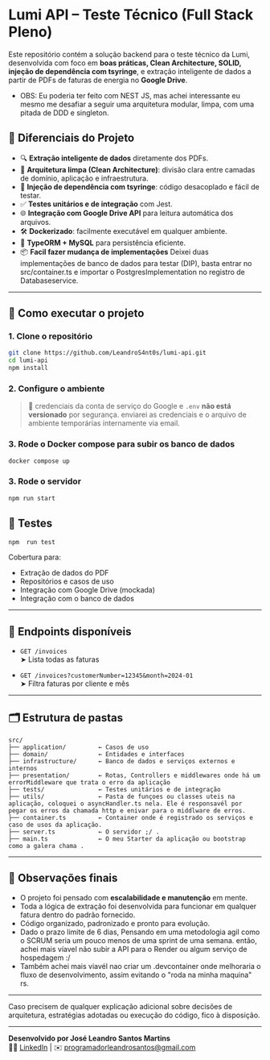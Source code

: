 
# Lumi API – Teste Técnico (Full Stack Pleno)

Este repositório contém a solução backend para o teste técnico da Lumi, desenvolvida com foco em **boas práticas, Clean Architecture, SOLID, injeção de dependência com tsyringe**, e extração inteligente de dados a partir de PDFs de faturas de energia no **Google Drive**.

- OBS: Eu poderia ter feito com NEST JS, mas achei interessante eu mesmo me desafiar a seguir uma arquitetura modular, limpa, com uma pitada de DDD e singleton.

## 🧠 Diferenciais do Projeto

- 🔍 **Extração inteligente de dados** diretamente dos PDFs.
- 🧱 **Arquitetura limpa (Clean Architecture)**: divisão clara entre camadas de domínio, aplicação e infraestrutura.
- 💉 **Injeção de dependência com tsyringe**: código desacoplado e fácil de testar.
- ✅ **Testes unitários e de integração** com Jest.
- 🌐 **Integração com Google Drive API** para leitura automática dos arquivos.
- 🛠️ **Dockerizado**: facilmente executável em qualquer ambiente.
- 📄 **TypeORM + MySQL** para persistência eficiente.
- 📦 **Facil fazer mudança de implementações**  Deixei duas implementações de banco de dados para testar (DIP), basta entrar no src/container.ts e importar o PostgresImplementation no registro de Databaseservice.

---

## 🚀 Como executar o projeto

### 1. Clone o repositório

```bash
git clone https://github.com/LeandroS4nt0s/lumi-api.git
cd lumi-api
npm install
```

### 2. Configure o ambiente

> 🔐 credenciais da conta de serviço do Google  e `.env` **não está versionado** por segurança.  enviarei as credenciais e o arquivo de ambiente temporárias internamente via email.

### 3. Rode o Docker compose para subir os banco de dados

```bash
docker compose up
```

### 3. Rode o servidor

```bash
npm run start
```


## 🧪 Testes

```bash
npm  run test
```

Cobertura para:

- Extração de dados do PDF
- Repositórios e casos de uso
- Integração com Google Drive (mockada)
- Integração com o banco de dados

---

## 🔎 Endpoints disponíveis

- `GET /invoices`  
  ➤ Lista todas as faturas

- `GET /invoices?customerNumber=12345&month=2024-01`  
  ➤ Filtra faturas por cliente e mês

---

## 🗂️ Estrutura de pastas

```
src/
├── application/         ← Casos de uso
├── domain/              ← Entidades e interfaces
├── infrastructure/      ← Banco de dados e serviços externos e internos
├── presentation/        ← Rotas, Controllers e middlewares onde há um errorMiddleware que trata o erro da aplicação
├── tests/               ← Testes unitários e de integração
├── utils/               ← Pasta de funçoes ou classes uteis na aplicação, coloquei o asyncHandler.ts nela. Ele é responsavél por pegar os erros da chamada http e enivar para o middlware de erros.
├── container.ts         ← Container onde é registrado os serviços e caso de usos da aplicação.
├── server.ts            ← O servidor ;/ .
├── main.ts              ← O meu Starter da aplicação ou bootstrap como a galera chama .

```

---

## 📌 Observações finais

- O projeto foi pensado com **escalabilidade e manutenção** em mente.
- Toda a lógica de extração foi desenvolvida para funcionar em qualquer fatura dentro do padrão fornecido.
- Código organizado, padronizado e pronto para evolução.
- Dado o prazo limite de 6 dias, Pensando em uma metodologia agil como o SCRUM seria um pouco menos de uma sprint de uma semana. então, achei mais víavel não subir a API para o Render ou algum serviço de hospedagem :/
- Também achei mais viavél nao criar um .devcontainer  onde melhoraria o fluxo de desenvolvimento, assim evitando o "roda na minha maquina" rs.

---

Caso precisem de qualquer explicação adicional sobre decisões de arquitetura, estratégias adotadas ou execução do código, fico à disposição.

---

**Desenvolvido por José Leandro Santos Martins**  
👨‍💻 [LinkedIn](https://www.linkedin.com/in/leandro-santos-a23064192/) | ✉️ programadorleandrosantos@gmail.com  
